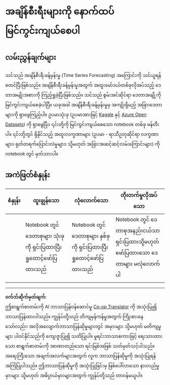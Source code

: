 <!--
CO_OP_TRANSLATOR_METADATA:
{
  "original_hash": "d1781b0b92568ea1d119d0a198b576b4",
  "translation_date": "2025-09-05T12:03:17+00:00",
  "source_file": "7-TimeSeries/1-Introduction/assignment.md",
  "language_code": "my"
}
-->
# အချိန်စီးရီးများကို နောက်ထပ်မြင်ကွင်းကျယ်စေပါ

## လမ်းညွှန်ချက်များ

သင်သည် အချိန်စီးရီးခန့်မှန်းမှု (Time Series Forecasting) အကြောင်းကို သင်ယူရန် စတင်ပြီးဖြစ်သည်။ အချိန်စီးရီးခန့်မှန်းမှုအတွက် အထူးမော်ဒယ်တစ်ခုလိုအပ်သည့် ဒေတာအမျိုးအစားကို ကြည့်ရှုခဲ့ပြီးဖြစ်သည်။ သင်သည် စွမ်းအင်ဆိုင်ရာ ဒေတာအချို့ကို မြင်ကွင်းကျယ်စေခဲ့ပါပြီ။ ယခုအခါ အချိန်စီးရီးခန့်မှန်းမှုမှ အကျိုးရှိမည့် အခြားဒေတာများကို ရှာဖွေကြည့်ပါ။ ဥပမာသုံးခု (ဥပမာအားဖြင့် [Kaggle](https://kaggle.com) နှင့် [Azure Open Datasets](https://azure.microsoft.com/en-us/services/open-datasets/catalog/?WT.mc_id=academic-77952-leestott)) ကို ရှာဖွေပြီး၊ ၎င်းတို့ကို မြင်ကွင်းကျယ်စေသော notebook တစ်ခု ဖန်တီးပါ။ ၎င်းတို့တွင် ရှိနိုင်သည့် အထူးလက္ခဏာများ (ဥပမာ - ရာသီဥတုဆိုင်ရာ လက္ခဏာများ၊ ရုတ်တရက်ပြောင်းလဲမှုများ၊ သို့မဟုတ် အခြားအဆင့်ဆင့်လမ်းကြောင်းများ) ကို notebook တွင် မှတ်သားပါ။

## အကဲဖြတ်စံနှုန်း

| စံနှုန်း | ထူးချွန်သော                                             | လုံလောက်သော                                          | တိုးတက်မှုလိုအပ်သော                                                                      |
| -------- | ------------------------------------------------------ | ---------------------------------------------------- | ----------------------------------------------------------------------------------------- |
|          | Notebook တွင် ဒေတာစုများ သုံးခုကို ရှင်းပြထားပြီး ရှုထောင့်ဖော်ပြထားသည် | Notebook တွင် ဒေတာစုများ နှစ်ခုကို ရှင်းပြထားပြီး ရှုထောင့်ဖော်ပြထားသည် | Notebook တွင် ဒေတာစုအနည်းငယ်သာ ရှင်းပြထားသို့မဟုတ် ဖော်ပြထားသော ဒေတာများ မလုံလောက်ပါ |

---

**ဝက်ဘ်ဆိုက်မှတ်ချက်**:  
ဤစာရွက်စာတမ်းကို AI ဘာသာပြန်ဝန်ဆောင်မှု [Co-op Translator](https://github.com/Azure/co-op-translator) ကို အသုံးပြု၍ ဘာသာပြန်ထားပါသည်။ ကျွန်ုပ်တို့သည် တိကျမှန်ကန်မှုအတွက် ကြိုးစားနေသော်လည်း၊ အလိုအလျောက်ဘာသာပြန်ဆိုမှုများတွင် အမှားများ သို့မဟုတ် မတိကျမှုများ ပါဝင်နိုင်သည်ကို ကျေးဇူးပြု၍ သတိပြုပါ။ မူရင်းဘာသာစကားဖြင့် ရေးသားထားသော စာရွက်စာတမ်းကို အာဏာတည်သော ရင်းမြစ်အဖြစ် သတ်မှတ်သင့်ပါသည်။ အရေးကြီးသော အချက်အလက်များအတွက် လူက ဘာသာပြန်ဆိုမှုကို အသုံးပြုရန် အကြံပြုပါသည်။ ဤဘာသာပြန်ဆိုမှုကို အသုံးပြုခြင်းမှ ဖြစ်ပေါ်လာသော နားလည်မှုမှားများ သို့မဟုတ် အဓိပ္ပာယ်မှားများအတွက် ကျွန်ုပ်တို့သည် တာဝန်မယူပါ။